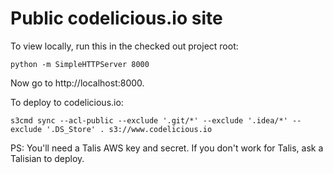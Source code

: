 Public codelicious.io site
======

To view locally, run this in the checked out project root:

```
python -m SimpleHTTPServer 8000
```

Now go to http://localhost:8000.


To deploy to codelicious.io:

```
s3cmd sync --acl-public --exclude '.git/*' --exclude '.idea/*' --exclude '.DS_Store' . s3://www.codelicious.io
```

PS: You'll need a Talis AWS key and secret. If you don't work for Talis, ask a Talisian to deploy.